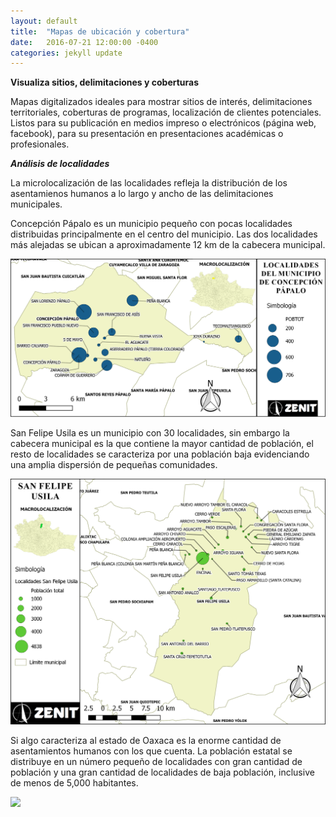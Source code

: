 ```yaml
---
layout: default
title:  "Mapas de ubicación y cobertura"
date:   2016-07-21 12:00:00 -0400
categories: jekyll update
---
```


<strong>Visualiza sitios, delimitaciones y coberturas</strong>

Mapas digitalizados ideales para mostrar sitios de interés, delimitaciones territoriales, coberturas de programas, localización de clientes potenciales. Listos para su publicación en medios impreso o electrónicos (página web, facebook), para su presentación en presentaciones académicas o profesionales.

<strong><em>Análisis de localidades</em></strong>

La microlocalización de las localidades refleja la distribución de los asentamienos humanos a lo largo y ancho de las delimitaciones municipales.

Concepción Pápalo es un municipio pequeño con pocas localidades distribuidas principalmente en el centro del municipio. Las dos localidades más alejadas se ubican a aproximadamente 12 km de la cabecera municipal. 

<img src="/images/post/usila/ubicacion.png" width="900">

San Felipe Usila es un municipio con 30 localidades, sin embargo la cabecera municipal es la que contiene la mayor cantidad de población, el resto de localidades se caracteriza por una población baja evidenciando una amplia dispersión de pequeñas comunidades.

<img src="/images/post/usila/San Felipe Usila.png" width="900">

Si algo caracteriza al estado de Oaxaca es la enorme cantidad de asentamientos humanos con los que cuenta. La población estatal se distribuye en un número pequeño de localidades con gran cantidad de población y una gran cantidad de localidades de baja población, inclusive de menos de 5,000 habitantes.

<img src="/images/post/oaxaca/1.png" width="900">

